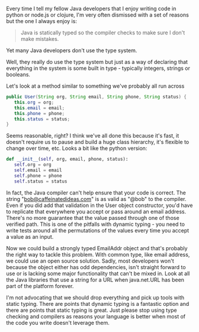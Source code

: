 Every time I tell my fellow Java developers that I enjoy writing code in python or node.js or clojure,
I'm very often dismissed with a set of reasons but the one I always enjoy is:

> Java is statically typed so the compiler checks to make sure I don't make mistakes.

Yet many Java developers don't use the type system.

Well, they really do use the type system but just as a way of declaring that everything in the system is
some built in type - typically integers, strings or booleans.

Let's look at a method similar to something we've probably all run across

```java
public User(String org, String email, String phone, String status) {
   this.org = org;
   this.email = email;
   this.phone = phone;
   this.status = status;
}
```

Seems reasonable, right? I think we've all done this because it's fast, it doesn't require us to pause
and build a huge class hierarchy, it's flexible to change over time, etc. Looks a bit like the python version:

```python
def __init__(self, org, email, phone, status):
   self.org = org
   self.email = email
   self.phone = phone
   self.status = status
```

In fact, the Java compiler can't help ensure that your code is correct. The string "bob@caffeinatedideas.com"
is as valid as "@bob" to the compiler. Even if you did add that validation in the User object constructor,
you'd have to replicate that everywhere you accept or pass around an email address. There's no more guarantee
that the value passed through one of those verified path. This is one of the pitfalls with dynamic typing - you
need to write tests around all the permutations of the values every time you accept a value as an input.

Now we could build a strongly typed EmailAddr object and that's probably the right way to tackle this problem.
With common type, like email address, we could use an open source solution. Sadly, most developers won't because
the object either has odd dependencies, isn't straight forward to use or is lacking some major functionality
that can't be mixed in. Look at all the Java libraries that use a string for a URL when java.net.URL has been part
of the platform forever.

I'm not advocating that we should drop everything and pick up tools with static typing. There are points that
dynamic typing is a fantastic option and there are points that static typing is great. Just please stop using type
checking and compilers as reasons your language is better when most of the code you write doesn't leverage them.
